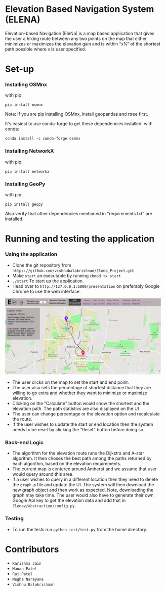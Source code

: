 # Elevation Based Navigation System (ELENA)
Elevation-based Navigation (EleNa) is a map based application that gives the user a hiking route between any two points on the map that either minimizes or maximizes the elevation gain and is within “x%” of the shortest path possible where x is user specified.

# Set-up

### Installing OSMnx
with pip:
```
pip install osmnx
```
Note: If you are pip installing OSMnx, install geopandas and rtree first. 

It's easiest to use conda-forge to get these dependencies installed.
with conda:
```
conda install -c conda-forge osmnx
```

### Installing NetworkX
with pip:
```
pip install networkx
```

### Installing GeoPy
with pip:
```
pip install geopy
```

Also verify that other dependencies mentioned in "requirements.txt" are installed.

# Running and testing the application

### Using the application
- Clone the git repository from `https://github.com/vishnubalakrishnan/Elena_Project.git`
- Make `start` an executable by running `chmod +x start`
- ```./start``` To start up the application. 
- Head over to `http://127.0.0.1:5000/presentation` on preferably Google Chrome to use the web interface.

![EleNa Interface](home-page.png)

- The user clicks on the map to set the start and end point.
- The user also sets the percentage of shortest distance that they are willing to go extra and whether they want to minimize or maximize elevation.
- Clicking on the "Calculate" button would show the shortest and the elevation path. The path statistics are also displayed on the UI
- The user can change percentage or the elevation option and recalculate the route.
- If the user wishes to update the start or end location then the system needs to be reset by clicking the "Reset" button before doing so.

### Back-end Logic
- The algorithm for the elevation route runs the Dijkstra and A-star algorithm. It then choses the best path among the paths returned by each algorithm, based on the elevation requirements.
- The current map is centered around Amherst and we assume that user would query around this area.
- If a user wishes to query in a different location then they need to delete the `graph.p` file and update the UI. The system will then download the new graph object and then work as expected. Note, downloading the graph may take time. The user would also have to generate their own Google Api key to get the elevation data and add that in `Elenav/abstraction/config.py`.

### Testing 
- To run the tests run `python test/test.py` from the home directory.

# Contributors

- `Karishma Jain`
- `Manan Patel`
- `Raj Patel`
- `Megha Narayana`
- `Vishnu Balakrishnan`
